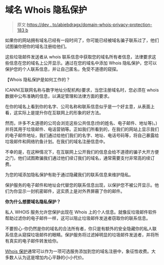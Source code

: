# 域名 Whois 隐私保护

> 原文:[https://dev . to/abiebdragx/domain-whois-privacy-protection-183 b](https://dev.to/abiebdragx/domain-whois-privacy-protection-183b)

如果你的网站拥有域名已经有一段时间了，你可能已经被域名骗子联系过了，他们试图骗你把你的域名注册给他们。

这些垃圾邮件发送者从 whois 联系信息中获取您的域名所有者信息，法律要求这些信息在您的域名上公开显示。通过在您的域名中添加 Whois 隐私保护，您可以保护您的个人联系信息，并让自己匿名，免受不道德的窥探。

【Whois 隐私保护是如何工作的？

ICANN(互联网名称与数字地址分配机构)要求，当您注册域名时，您必须在 whois 数据中公布准确的信息，以满足管理和法律方面的要求。

在你的域名上看到你的名字、公司名称和联系信息似乎是一个好主意，从表面上看，这实际上是提升你在互联网上的形象的好方法。

然而，许多不太道德的公司会浏览这些公共信息(你的姓名、电子邮件、地址等)。)并将其用于垃圾邮件、电话营销等。正如我们所看到的，在我们的网站上显示我们的电子邮件地址，我们通过给他们我们的名字、地址、电话号码等，将自己暴露给垃圾邮件和网络钓鱼计划。在我们的域名注册信息中。

不幸的是，在这种情况下，在互联网上公开我们的信息会给不道德的骗子大开方便之门，他们试图欺骗我们通过他们续订我们的域名，通常需要支付非常高的续订费。

为您的域添加隐私保护有助于通过隐藏我们的联系信息来维护隐私。

保护服务的电子邮件和地址会代替您的联系信息出现，以保护您不被公开显示。他们为你显示一封机密邮件，这实质上是对外界屏蔽了你的邮件。

**你为什么想要域名隐私保护？**

私人 WHOIS 服务允许您保护出现在 Whois 上的个人信息。就像反垃圾邮件软件帮助过滤你的电子邮件一样，这可以阻止垃圾邮件发送者窃取你的联系信息。

不要担心-你仍然是你的域名的合法所有者，你只是有额外的安全隐藏你的私人联系信息从窥探垃圾邮件的眼睛。保护服务将过滤掉明显的垃圾邮件发送者，并将所有真实的电子邮件转发给你。

[Whois 保护](https://www.abiebdragx.me/2019/02/membuat-word-count-di-blog-sendiri.html)通常可以作为一项可选服务添加到您的域名注册中，象征性收费。大多数人认为这是增加内心平静的小小代价。